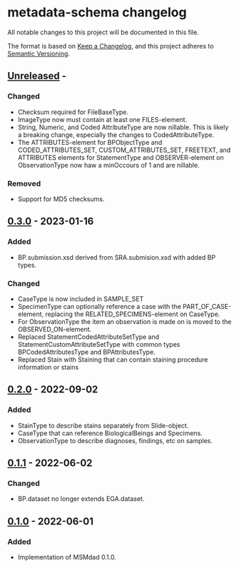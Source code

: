 # metadata-schema changelog

All notable changes to this project will be documented in this file.

The format is based on [Keep a Changelog](https://keepachangelog.com/en/1.0.0/),
and this project adheres to [Semantic Versioning](https://semver.org/spec/v2.0.0.html).

## [Unreleased] -

### Changed

- Checksum required for FileBaseType.
- ImageType now must contain at least one FILES-element.
- String, Numeric, and Coded AttributeType are now nillable. This is likely a breaking change, especially the changes to CodedAttributeType.
- The ATTRIBUTES-element for BPObjectType and CODED_ATTRIBUTES_SET, CUSTOM_ATTRIBUTES_SET, FREETEXT, and ATTRIBUTES elements for StatementType and OBSERVER-element on ObservationType now haw a minOccours of 1 and are nillable.

### Removed

- Support for MD5 checksums.

## [0.3.0] - 2023-01-16

### Added

- BP.submission.xsd derived from SRA.submision.xsd with added BP types.

### Changed

- CaseType is now included in SAMPLE_SET
- SpecimenType can optionally reference a case with the PART_OF_CASE-element, replacing the RELATED_SPECIMENS-element on CaseType.
- For ObservationType the item an observation is made on is moved to the OBSERVED_ON-element.
- Replaced StatementCodedAttributeSetType and StatementCustomAttributeSetType with common types BPCodedAttributesType and BPAttributesType.
- Replaced Stain with Staining that can contain staining procedure information or stains

## [0.2.0] - 2022-09-02

### Added

- StainType to describe stains separately from Slide-object.
- CaseType that can reference BiologicalBeings and Specimens.
- ObservationType to describe diagnoses, findings, etc on samples.

## [0.1.1] - 2022-06-02

### Changed

- BP.dataset no longer extends EGA.dataset.

## [0.1.0] - 2022-06-01

### Added

- Implementation of MSMdad 0.1.0.

[Unreleased]: https://github.com/imi-bigpicture/metadata-schema/compare/0.3.0..HEAD
[0.3.0]: https://github.com/imi-bigpicture/metadata-schema/compare/v0.2.0..v0.3.0
[0.2.0]: https://github.com/imi-bigpicture/metadata-schema/compare/v0.1.1..v0.2.0
[0.1.1]: https://github.com/imi-bigpicture/metadata-schema/compare/v0.1.0..v0.1.1
[0.1.0]: https://github.com/imi-bigpicture/metadata-schema/tree/refs/tags/v0.1.0
